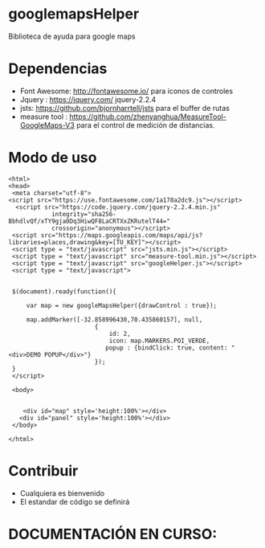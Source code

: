 # googlemapsHelper
Biblioteca de ayuda para google maps



# Dependencias

* Font Awesome: http://fontawesome.io/ para íconos de controles
* Jquery : https://jquery.com/  jquery-2.2.4
* jsts: https://github.com/bjornharrtell/jsts para el buffer de rutas
* measure tool : https://github.com/zhenyanghua/MeasureTool-GoogleMaps-V3 para el control de medición de distancias.

# Modo de uso

```
<html>
<head>
 <meta charset="utf-8">
<script src="https://use.fontawesome.com/1a178a2dc9.js"></script>
  <script src="https://code.jquery.com/jquery-2.2.4.min.js"
            integrity="sha256-BbhdlvQf/xTY9gja0Dq3HiwQF8LaCRTXxZKRutelT44="
            crossorigin="anonymous"></script>
 <script src="https://maps.googleapis.com/maps/api/js?libraries=places,drawing&key=[TU_KEY]"></script>
 <script type = "text/javascript" src="jsts.min.js"></script>
 <script type = "text/javascript" src="measure-tool.min.js"></script>
 <script type = "text/javascript" src="googleHelper.js"></script>
 <script type = "text/javascript">
 
    
 $(document).ready(function(){
    
     var map = new googleMapsHelper({drawControl : true}); 
 
     map.addMarker([-32.858996430,70.435860157], null,
                        {
                            id: 2,
                            icon: map.MARKERS.POI_VERDE,
                           popup : {bindClick: true, content: "<div>DEMO POPUP</div>"}
                        });
 }
 </script>
 
 <body>
 
   
 	<div id="map" style='height:100%'></div>
   <div id="panel" style='height:100%'></div> 
 </body>

</html>
```

# Contribuir
* Cualquiera es bienvenido
* El estandar de código se definirá

# DOCUMENTACIÓN EN CURSO:
